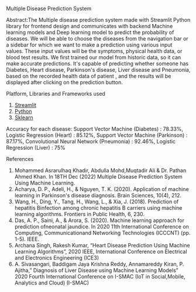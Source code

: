 Multiple Disease Prediction System

Abstract:The Multiple disease prediction system made with Streamlit Python library for frontend design and communicates with backend Machine learning models and Deep learning model to predict the probability of diseases. We will be able to choose the diseases from the navigation bar or a sidebar for which we want to make a prediction using various input values. These input values will be the symptoms, physical health data, or blood test results. We first trained our model from historic data, so it can make accurate predictions. It's capable of predicting whether someone has Diabetes, Heart disease, Parkinson's disease, Liver disease and Pneumonia, based on the recorded health data of patient , and the results will be displayed after clicking on the prediction button.

Platform, Libraries and Frameworks used
1. [Streamlit](https://docs.streamlit.io/library/get-started)
2. [Python](https://www.python.org)
3. [Sklearn](https://scikit-learn.org/stable/index.html)


Accuracy for each disease:
Support Vector Machine (Diabetes) : 78.33%,
Logistic Regression (Heart) : 85.12%,
Support Vector Machine (Parkinson) : 87.17%,
Convolutional Neural Network (Pneumonia) : 92.46%,
Logistic Regression (Liver) : 75%


References
1. Mohammed Asrarulhaq Khadir, Abdulla Mohd,Muqtadir Ali & Dr. Pathan Ahmed 
Khan. In 18TH Dec (2022) Multiple Disease Prediction System Using Machine 
Learning.
2. Acharya, D. P., Adeli, H., & Nguyen, T. K. (2020). Application of machine learning 
in Parkinson's disease diagnosis. Brain Sciences, 10(4), 212.
3. Wang, H., Ding, Y., Tang, H., Wang, L., & Xia, J. (2018). Prediction of hepatitis 
Binfection among chronic hepatitis B carriers using machine learning algorithms. 
Frontiers in Public Health, 6, 230.
4. Das, A. P., Saini, A., & Arora, S. (2020). Machine learning approach for prediction 
ofneonatal jaundice. In 2020 11th International Conference on Computing, 
Communicationand Networking Technologies (ICCCNT) (pp. 1-5). IEEE.
5. Archana Singh, Rakesh Kumar, “Heart Disease Prediction Using Machine Learning 
Algorithms”, 2020 IEEE, International Conference on Electrical and Electronics 
Engineering (ICE3)
6. A. Sivasangari, Baddigam Jaya Krishna Reddy, Annamareddy Kiran, P. Ajitha,” 
Diagnosis of Liver Disease using Machine Learning Models” 2020 Fourth 
International Conference on I-SMAC (IoT in Social,Mobile, Analytics and Cloud) (I-SMAC)
